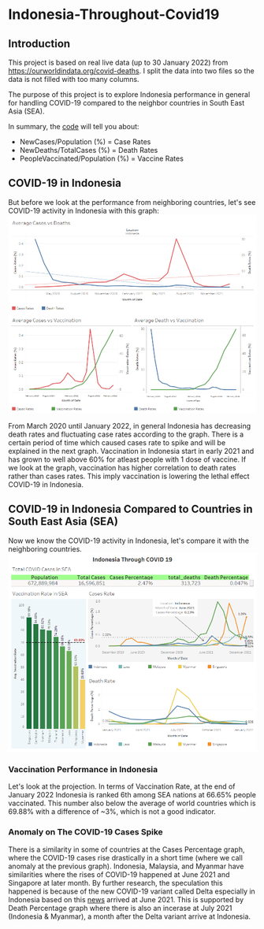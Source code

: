# Indonesia-Throughout-Covid19

## Introduction
This project is based on real live data (up to 30 January 2022) from https://ourworldindata.org/covid-deaths.
I split the data into two files so the data is not filled with too many columns.

The purpose of this project is to explore Indonesia performance in general for handling COVID-19 compared to the neighbor countries in South East Asia (SEA).

In summary, the [code](https://github.com/salmanzf/Indonesia-Throughout-Covid19/blob/main/Visualization%20COVID%20in%20Indonesia.sql) will tell you about:
- NewCases/Population (%) = Case Rates
- NewDeaths/TotalCases (%) = Death Rates
- PeopleVaccinated/Population (%) = Vaccine Rates

## COVID-19 in Indonesia
But before we look at the performance from neighboring countries, let's see COVID-19 activity in Indonesia with this graph:
![COVID19 Effects](https://github.com/salmanzf/Indonesia-Throughout-Covid19/blob/main/Indonesia%20Covid%20Effects.png)

From March 2020 until January 2022, in general Indonesia has decreasing death rates and fluctuating case rates according to the graph. There is a certain period of time which caused cases rate to spike and will be explained in the next graph. Vaccination in Indonesia start in early 2021 and has grown to well above 60% for atleast people with 1 dose of vaccine. If we look at the graph, vaccination has higher correlation to death rates rather than cases rates. This imply vaccination is lowering the lethal effect COVID-19 in Indonesia.

## COVID-19 in Indonesia Compared to Countries in South East Asia (SEA)
Now we know the COVID-19 activity in Indonesia, let's compare it with the neighboring countries.
![This is an image](https://github.com/salmanzf/Indonesia-Throughout-Covid19/blob/main/Indonesia%20Through%20COVID%2019.png)

### Vaccination Performance in Indonesia
Let's look at the projection. In terms of Vaccination Rate, at the end of January 2022 Indonesia is ranked 6th among SEA nations at 66.65% people vaccinated. This number also below the average of world countries which is 69.88% with a difference of ~3%, which is not a good indicator.

### Anomaly on The COVID-19 Cases Spike
There is a similarity in some of countries at the Cases Percentage graph, where the COVID-19 cases rise drastically in a short time (where we call anomaly at the previous graph). Indonesia, Malaysia, and Myanmar have similarities where the rises of COVID-19 happened at June 2021 and Singapore at later month. By further research, the speculation this happened is because of the new COVID-19 variant called Delta especially in Indonesia based on this [news](https://regional.kompas.com/read/2021/08/15/124633678/dinkes-sebut-covid-19-varian-delta-sudah-ada-di-kalbar-sejak-juni-2021) arrived at June 2021. This is supported by Death Percentage graph where there is also an incerase at July 2021 (Indonesia & Myanmar), a month after the Delta variant arrive at Indonesia.
